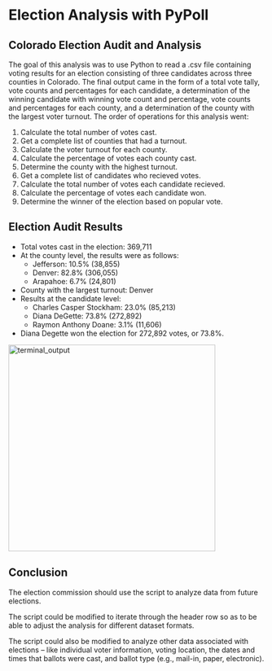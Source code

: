# Election Analysis with PyPoll
## Colorado Election Audit and Analysis
The goal of this analysis was to use Python to read a .csv file containing voting results for an election consisting of three candidates across three counties in Colorado. The final output came in the form of a total vote tally, vote counts and percentages for each candidate, a determination of the winning candidate with winning vote count and percentage, vote counts and percentages for each county, and a determination of the county with the largest voter turnout. The order of operations for this analysis went:
1. Calculate the total number of votes cast.
2. Get a complete list of counties that had a turnout.
3. Calculate the voter turnout for each county.
4. Calculate the percentage of votes each county cast.
5. Determine the county with the highest turnout.
6. Get a complete list of candidates who recieved votes.
7. Calculate the total number of votes each candidate recieved.
8. Calculate the percentage of votes each candidate won.
9. Determine the winner of the election based on popular vote.

## Election Audit Results
* Total votes cast in the election: 369,711
* At the county level, the results were as follows:
  * Jefferson: 10.5% (38,855)
  * Denver: 82.8% (306,055)
  * Arapahoe: 6.7% (24,801)
* County with the largest turnout: Denver
* Results at the candidate level:
  * Charles Casper Stockham: 23.0% (85,213)
  * Diana DeGette: 73.8% (272,892)
  * Raymon Anthony Doane: 3.1% (11,606)
* Diana Degette won the election for 272,892 votes, or 73.8%.

<img width="406" alt="terminal_output" src="https://user-images.githubusercontent.com/100387078/159139639-7b864a5c-a829-4f53-a80f-139fa45baa28.png">



## Conclusion
The election commission should use the script to analyze data from future elections.  

The script could be modified to iterate through the header row so as to be able to adjust the analysis for different dataset formats.

The script could also be modified to analyze other data associated with elections – like individual voter information, voting location, the dates and times that ballots were cast, and ballot type (e.g., mail-in, paper, electronic).
